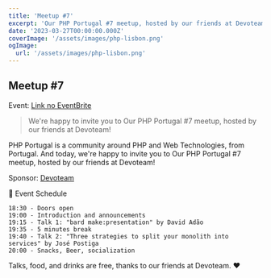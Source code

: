 ```yaml
---
title: 'Meetup #7'
excerpt: 'Our PHP Portugal #7 meetup, hosted by our friends at Devoteam!'
date: '2023-03-27T00:00:00.000Z'
coverImage: '/assets/images/php-lisbon.png'
ogImage:
  url: '/assets/images/php-lisbon.png'
---
```


## Meetup #7

Event: [Link no EventBrite](https://www.eventbrite.pt/e/php-portugal-7-at-devoteam-tickets-570946405067)

> We're happy to invite you to Our PHP Portugal #7 meetup, hosted by our friends at Devoteam!

PHP Portugal is a community around PHP and Web Technologies, from Portugal. And today, we're happy to invite you to Our PHP Portugal #7 meetup, hosted by our friends at Devoteam!

Sponsor: [Devoteam](https://www.devoteam.com)

📆 Event Schedule

    18:30 - Doors open
    19:00 - Introduction and announcements
    19:15 - Talk 1: "bard make:presentation" by David Adão
    19:35 - 5 minutes break
    19:40 - Talk 2: "Three strategies to split your monolith into services" by José Postiga
    20:00 - Snacks, Beer, socialization

Talks, food, and drinks are free, thanks to our friends at Devoteam. ❤️
